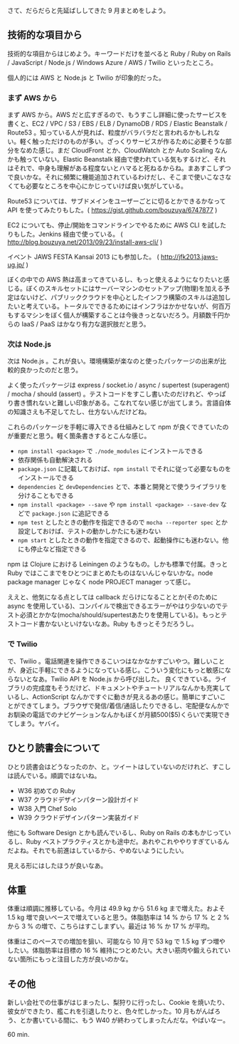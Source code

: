 さて、だらだらと先延ばししてきた 9 月まとめをしよう。

## 技術的な項目から

技術的な項目からはじめよう。キーワードだけを並べると Ruby / Ruby on Rails / JavaScript / Node.js / Windows Azure / AWS / Twilio といったところ。

個人的には AWS と Node.js と Twilio が印象的だった。

### まず AWS から

まず AWS から。AWS だと広すぎるので、もうすこし詳細に使ったサービスを書くと、EC2 / VPC / S3 / EBS / ELB / DynamoDB / RDS / Elastic Beanstalk / Route53 。知っている人が見れば、粒度がバラバラだと言われるかもしれない。軽く触っただけのものが多い。ざっくりサービスが作るために必要そうな部分をなめた感じ。まだ CloudFront とか、CloudWatch とか Auto Scaling なんかも触っていない。Elastic Beanstalk 経由で使われている気もするけど、それはそれで、中身も理解がある程度ないとハマると死ねるからね。まあすこしずつで良いかな。それに頻繁に機能追加されているわけだし、そこまで使いこなさなくても必要なところを中心にかじっていけば良い気がしている。

Route53 については、サブドメインをユーザーごとに切るとかできるかなって API を使ってみたりもした。( https://gist.github.com/bouzuya/6747877 )

EC2 についても、停止/開始をコマンドラインでやるために AWS CLI を試したりもした。Jenkins 経由で使っている。 ( http://blog.bouzuya.net/2013/09/23/install-aws-cli/ )

イベント JAWS FESTA Kansai 2013 にも参加した。 ( http://jfk2013.jaws-ug.jp/ )

ぼくの中での AWS 熱は高まってきているし、もっと使えるようになりたいと感じる。ぼくのスキルセットにはサーバーマシンのセットアップ(物理)を加える予定はないけど、パブリッククラウドを中心としたインフラ構築のスキルは追加したいと考えている。トータルでできるためにはインフラはかかせないが、何百万もするマシンをぼく個人が構築することは今後きっとないだろう。月額数千円からの IaaS / PaaS はかなり有力な選択肢だと思う。

### 次は Node.js 

次は Node.js 。これが良い。環境構築が楽なのと使ったパッケージの出来が比較的良かったのだと思う。

よく使ったパッケージは express / socket.io / async / supertest (superagent) / mocha / should (assert) 。テストコードをすこし書いたのだけれど、やっぱり書き慣れないと難しい印象がある。こなれてない感じが出てしまう。言語自体の知識さえも不足してたし、仕方ないんだけどね。

これらのパッケージを手軽に導入できる仕組みとして npm が良くできていたのが重要だと思う。軽く箇条書きするとこんな感じ。

- `npm install <package>` で `./node_modules` にインストールできる
- 依存関係も自動解決される
- `package.json` に記載しておけば、`npm install` でそれに従って必要なものをインストールできる
- `dependencies` と `devDependencies` とで、本番と開発とで使うライブラリを分けることもできる
- `npm install <package> --save` や `npm install <package> --save-dev` などで `package.json` に追記できる
- `npm test` としたときの動作を指定できるので `mocha --reporter spec` とか設定しておけば、テストの動かしかたにも迷わない
- `npm start` としたときの動作を指定できるので、起動操作にも迷わない。他にも停止など指定できる

npm は Clojure における Leiningen のようなもの。しかも標準で付属。きっと Ruby ではここまでをひとつにまとめたものはないんじゃないかな。node package manager じゃなく node PROJECT manager って感じ。

ええと、他気になる点としては callback だらけになることとか(そのために async を使用している)、コンパイルで検出できるエラーがやはり少ないのでテスト必須とかかな(mocha/should/supertestあたりを使用している)。もっとテストコード書かないといけないなあ。Ruby もきっとそうだろうし。

### で Twilio

で、Twilio 。電話関連を操作できるこいつはなかなかすごいやつ。難しいことが、身近に手軽にできるようになっている感じ。こういう変化にもっと敏感にならないとなあ。Twilio API を Node.js から呼び出した。 良くできている。ライブラリの完成度もそうだけど、ドキュメントやチュートリアルなんかも充実しているし、ActionScript なんかですぐに動きが見えるあの感じ。簡単にすごいことができてしまう。ブラウザで発信/着信/通話したりできるし、宅配便なんかでお馴染の電話でのナビゲーションなんかもぼくが月額500($5)くらいで実現できてしまう。ヤバイ。

## ひとり読書会について

ひとり読書会はどうなったのか、と。ツイートはしていないのだけれど、すこしは読んでいる。順調ではないね。

- W36 初めての Ruby
- W37 クラウドデザインパターン設計ガイド
- W38 入門 Chef Solo
- W39 クラウドデザインパターン実装ガイド

他にも Software Design とかも読んでいるし、Ruby on Rails の本もかじっているし、Ruby ベストプラクティスとかも途中だ。あれやこれややりすぎているんだよね。それでも前進はしているから、やめないようにしたい。

見える形にはしたほうが良いなあ。

## 体重

体重は順調に推移している。今月は 49.9 kg から 51.6 kg まで増えた。およそ 1.5 kg 増で良いペースで増えていると思う。体脂肪率は 14 % から 17 % と 2 % から 3 % の増で、こちらはすこしまずい。最近は 16 % か 17 % が平均。

体重はこのペースでの増加を狙い、可能なら 10 月で 53 kg で 1.5 kg ずつ増やしたい。体脂肪率は目標の 16 % 維持につとめたい。大きい筋肉や鍛えられていない箇所にもっと注目した方が良いのかな。

## その他

新しい会社での仕事がはじまったし、梨狩りに行ったし、Cookie を焼いたり、彼女ができたり、艦これを引退したりと、色々忙しかった。10 月もがんばろう、とか書いている間に、もう W40 が終わってしまったんだな。やばいなー。

60 min.
